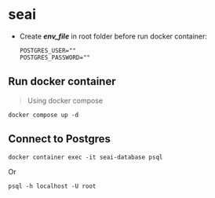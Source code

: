 # seai

- Create ***env_file*** in root folder before run docker container:
    ```shell
    POSTGRES_USER=""
    POSTGRES_PASSWORD=""
    ```    
## Run docker container 
>Using docker compose
```shell
docker compose up -d
```
## Connect to Postgres 
```shell
docker container exec -it seai-database psql
```
Or
```shell
psql -h localhost -U root
```

